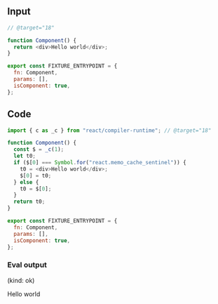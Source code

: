 
## Input

```javascript
// @target="18"

function Component() {
  return <div>Hello world</div>;
}

export const FIXTURE_ENTRYPOINT = {
  fn: Component,
  params: [],
  isComponent: true,
};

```

## Code

```javascript
import { c as _c } from "react/compiler-runtime"; // @target="18"

function Component() {
  const $ = _c(1);
  let t0;
  if ($[0] === Symbol.for("react.memo_cache_sentinel")) {
    t0 = <div>Hello world</div>;
    $[0] = t0;
  } else {
    t0 = $[0];
  }
  return t0;
}

export const FIXTURE_ENTRYPOINT = {
  fn: Component,
  params: [],
  isComponent: true,
};

```
      
### Eval output
(kind: ok) <div>Hello world</div>